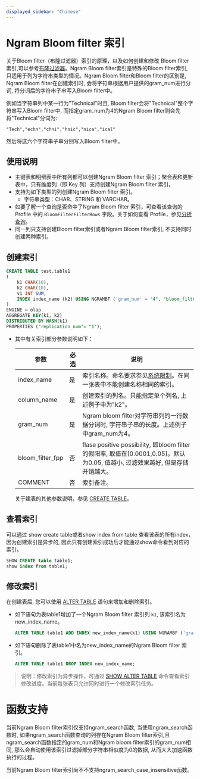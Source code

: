 ```yaml
---
displayed_sidebar: "Chinese"
---
```


# Ngram Bloom filter 索引

关于Bloom filter（布隆过滤器）索引的原理，以及如何创建和修改 Bloom filter 索引,可以参考[布隆过滤器](./Bloomfilter_index.md)。Ngram Bloom filter索引是特殊的Bloom filter索引, 只适用于列为字符串类型的情况。Ngram Bloom filter和Bloom filter的区别是, Ngram Bloom filter在创建索引时, 会将字符串根据用户提供的gram_num进行分词, 将分词后的字符串子串写入Bloom filter中。

例如当字符串列中某一行为"Technical"时且, Bloom filter会将"Technical"整个字符串写入Bloom filter中, 而指定gram_num为4的Ngram Bloom filter则会先将"Technical"分词为:

```
"Tech","echn","chni","hnic","nica","ical"
```

然后将这六个字符串子串分别写入Bloom filter中。

## 使用说明

- 主键表和明细表中所有列都可以创建Ngram Bloom filter 索引；聚合表和更新表中，只有维度列（即 Key 列）支持创建Ngram Bloom filter 索引。
- 支持为如下类型的列创建Ngram Bloom filter 索引。
  - 字符串类型：CHAR、STRING 和 VARCHAR。
- 如要了解一个查询是否命中了Ngram Bloom filter 索引，可查看该查询的 Profile 中的 `BloomFilterFilterRows` 字段。关于如何查看 Profile，参见[分析查询](../../administration/Query_planning.md#查看分析-profile)。
- 同一列只支持创建Bloom filter索引或者Ngram Bloom filter索引, 不支持同时创建两种索引。

## 创建索引

```SQL
CREATE TABLE test.table1
(
    k1 CHAR(10),
    k2 CHAR(10),
    v1 INT SUM,
    INDEX index_name (k2) USING NGRAMBF ('gram_num' = "4", "bloom_filter_fpp" = "0.05") COMMENT ''
)
ENGINE = olap
AGGREGATE KEY(k1, k2)
DISTRIBUTED BY HASH(k1)
PROPERTIES ("replication_num"= "1");
```

- 其中有关索引部分参数说明如下：

  | **参数**         | **必选** | **说明**                                                     |
  | ---------------- | -------- | ------------------------------------------------------------ |
  | index_name       | 是       | 索引名称。命名要求参见[系统限制](../../reference/System_limit.md)。在同一张表中不能创建名称相同的索引。 |
  | column_name      | 是       | 创建索引的列名。只能指定单个列名, 上述例子中为"k2"。         |
  | gram_num         | 是       | Ngram bloom filter对字符串列的一行数据分词时, 字符串子串的长度。上述例子中gram_num为4。 |
  | bloom_filter_fpp | 否       | flase positive possibility, 即bloom filter的假阳率, 取值在[0.0001,0.05]。默认为0.05, 值越小, 过滤效果越好, 但是存储开销越大。 |
  | COMMENT          | 否       | 索引备注。                                                   |

  关于建表的其他参数说明，参见 [CREATE TABLE](../../sql-reference/sql-statements/data-definition/CREATE_TABLE.md)。

## 查看索引

可以通过 show create table或者show index from table 查看该表的所有index，因为创建索引是异步的, 因此只有创建索引成功后才能通过show命令看到对应的索引。

```SQL
SHOW CREATE table table1;
show index from table1;
```

## 修改索引

在创建表后, 您可以使用 [ALTER TABLE](../../sql-reference/sql-statements/data-definition/ALTER_TABLE.md) 语句来增加和删除索引。

- 如下语句为表table1增加了一个Ngram Bloom filter 索引列 `k1`, 该索引名为new_index_name。

    ```SQL
    ALTER TABLE table1 ADD INDEX new_index_name(k1) USING NGRAMBF ('gram_num' = "4", "bloom_filter_fpp" = "0.05") COMMENT ''
    ```

- 如下语句删除了表table1中名为new_index_name的Ngram Bloom filter 索引。

    ```SQL
    ALTER TABLE table1 DROP INDEX new_index_name;
    ```

> 说明：修改索引为异步操作，可通过 [SHOW ALTER TABLE](../../sql-reference/sql-statements/data-manipulation/SHOW_ALTER.md) 命令查看索引修改进度。当前每张表只允许同时进行一个修改索引任务。

# 函数支持

当前Ngram Bloom filter索引仅支持ngram_search函数, 当使用ngram_search函数时, 如果ngram_search函数查询的列存在Ngram Bloom filter索引,且ngram_search函数指定的gram_num和Ngram bloom filter索引的gram_num相同, 那么会自动使用该索引过滤掉部分字符串相似度为0的数据, 从而大大加速函数执行的过程。



当前Ngram Bloom filter索引尚不不支持ngram_search_case_insensitive函数。
